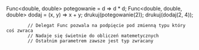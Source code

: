 ﻿Func<double, double> potegowanie = d => d * d;
            Func<double, double, double> dodaj = (x, y) => x + y;
            drukuj(potegowanie(2));
            drukuj(dodaj(2, 4));

            // Delegat Func pozwala na podpięcie pod zmienną typu który coś zwraca
            // Nadaje się świetnie do obliczeń matemetycznych
            // Ostatnim parametrem zawsze jest typ zwracany